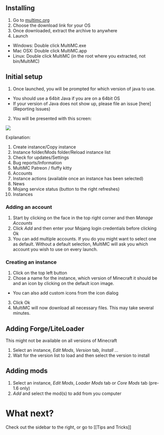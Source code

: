 ## Installing

1. Go to [multimc.org](http://multimc.org/#Download%20&%20Install)
2. Choose the download link for your OS
3. Once downloaded, extract the archive to anywhere
4. Launch 
 * Windows: Double click MultiMC.exe
 * Mac OSX: Double click MultiMC.app
 * Linux: Double click MultiMC (in the root where you extracted, not bin/MultiMC)

## Initial setup

1. Once launched, you will be prompted for which version of java to use.
 * You should use a 64bit Java if you are on a 64bit OS
 * If your version of Java does not show up, please file an issue [here](Reporting Issues)
2. You will be presented with this screen:

![](http://i.imgur.com/Du2xsmI.png)

Explanation:

1. Create instance/Copy instance
2. Instance folder/Mods folder/Reload instance list
3. Check for updates/Settings
4. Bug reports/Information
5. MultiMC Patreon / fluffy kitty
6. Accounts
7. Instance actions (available once an instance has been selected)
8. News
9. Mojang service status (button to the right refreshes)
10. Instances

### Adding an account

1. Start by clicking on the face in the top right corner and then _Manage Accounts_
2. Click _Add_ and then enter your Mojang login credentials before clicking Ok
3. You can add multiple accounts. If you do you might want to select one as default. Without a default selection, MultiMC will ask you which account you wish to use on every launch.

### Creating an instance

1. Click on the top left button
2. Chose a name for the instance, which version of Minecraft it should be and an icon by clicking on the default icon image.
 * You can also add custom icons from the icon dialog
3. Click Ok
4. MultiMC will now download all necessary files. This may take several minutes.

## Adding Forge/LiteLoader

This might not be available on all versions of Minecraft

1. Select an instance, _Edit Mods_, _Version_ tab, _Install ..._
2. Wait for the version list to load and then select the version to install

## Adding mods

1. Select an instance, _Edit Mods_, _Loader Mods_ tab or _Core Mods_ tab (pre-1.6 only)
2. _Add_ and select the mod(s) to add from you computer

# What next?

Check out the sidebar to the right, or go to [[Tips and Tricks]]